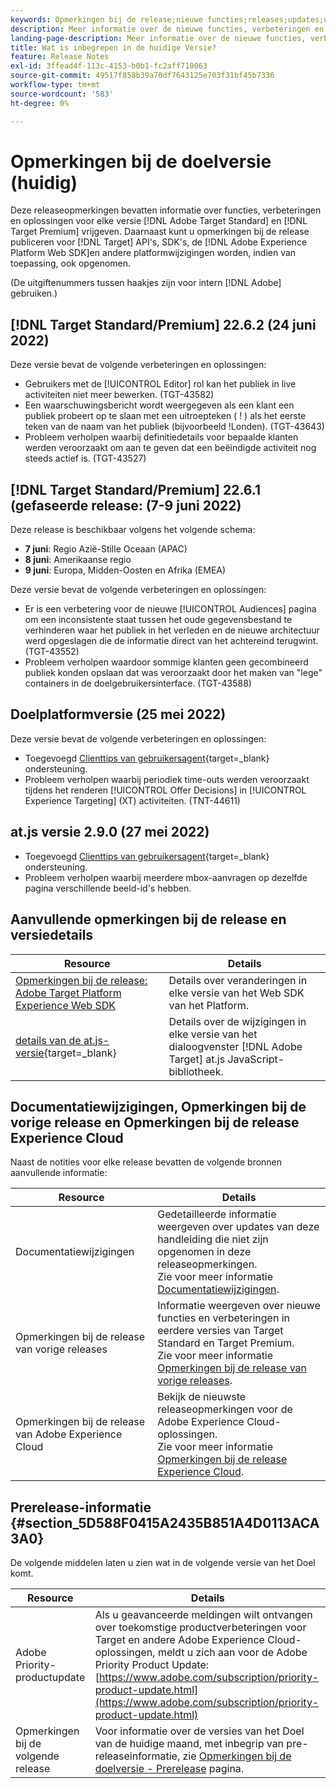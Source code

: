 ```yaml
---
keywords: Opmerkingen bij de release;nieuwe functies;releases;updates;update;release;verbetering;verbeteringen;correcties;foutoplossingen;updates
description: Meer informatie over de nieuwe functies, verbeteringen en oplossingen die zijn opgenomen in de huidige release van [!DNL Adobe Target], inclusief SDK's, API's en JavaScript-bibliotheken.
landing-page-description: Meer informatie over de nieuwe functies, verbeteringen en oplossingen die zijn opgenomen in de huidige release van [!DNL Adobe Target].
title: Wat is inbegrepen in de huidige Versie?
feature: Release Notes
exl-id: 3ffead4f-113c-4153-b0b1-fc2aff710063
source-git-commit: 49517f858b39a70df7643125e703f31bf45b7336
workflow-type: tm+mt
source-wordcount: '583'
ht-degree: 0%

---
```


# Opmerkingen bij de doelversie (huidig)

Deze releaseopmerkingen bevatten informatie over functies, verbeteringen en oplossingen voor elke versie [!DNL Adobe Target Standard] en [!DNL Target Premium] vrijgeven. Daarnaast kunt u opmerkingen bij de release publiceren voor [!DNL Target] API&#39;s, SDK&#39;s, de [!DNL Adobe Experience Platform Web SDK]en andere platformwijzigingen worden, indien van toepassing, ook opgenomen.

(De uitgiftenummers tussen haakjes zijn voor intern [!DNL Adobe] gebruiken.)

## [!DNL Target Standard/Premium] 22.6.2 (24 juni 2022)

Deze versie bevat de volgende verbeteringen en oplossingen:

* Gebruikers met de [!UICONTROL Editor] rol kan het publiek in live activiteiten niet meer bewerken. (TGT-43582)
* Een waarschuwingsbericht wordt weergegeven als een klant een publiek probeert op te slaan met een uitroepteken ( ! ) als het eerste teken van de naam van het publiek (bijvoorbeeld !Londen). (TGT-43643)
* Probleem verholpen waarbij definitiedetails voor bepaalde klanten werden veroorzaakt om aan te geven dat een beëindigde activiteit nog steeds actief is. (TGT-43527)

## [!DNL Target Standard/Premium] 22.6.1 (gefaseerde release: (7-9 juni 2022)

Deze release is beschikbaar volgens het volgende schema:

* **7 juni**: Regio Azië-Stille Oceaan (APAC)
* **8 juni**: Amerikaanse regio
* **9 juni**: Europa, Midden-Oosten en Afrika (EMEA)

Deze versie bevat de volgende verbeteringen en oplossingen:

* Er is een verbetering voor de nieuwe [!UICONTROL Audiences] pagina om een inconsistente staat tussen het oude gegevensbestand te verhinderen waar het publiek in het verleden en de nieuwe architectuur werd opgeslagen die de informatie direct van het achtereind terugwint. (TGT-43552)
* Probleem verholpen waardoor sommige klanten geen gecombineerd publiek konden opslaan dat was veroorzaakt door het maken van &quot;lege&quot; containers in de doelgebruikersinterface. (TGT-43588)

## Doelplatformversie (25 mei 2022)

Deze versie bevat de volgende verbeteringen en oplossingen:

* Toegevoegd [Clienttips van gebruikersagent](https://developer.adobe.com/target/implement/client-side/atjs/user-agent-and-client-hints/){target=_blank} ondersteuning.
* Probleem verholpen waarbij periodiek time-outs werden veroorzaakt tijdens het renderen [!UICONTROL Offer Decisions] in [!UICONTROL Experience Targeting] (XT) activiteiten. (TNT-44611)

## at.js versie 2.9.0 (27 mei 2022)

* Toegevoegd [Clienttips van gebruikersagent](https://developer.adobe.com/target/implement/client-side/atjs/user-agent-and-client-hints/){target=_blank} ondersteuning.
* Probleem verholpen waarbij meerdere mbox-aanvragen op dezelfde pagina verschillende beeld-id&#39;s hebben.

## Aanvullende opmerkingen bij de release en versiedetails

| Resource | Details |
|--- |--- |
| [Opmerkingen bij de release: Adobe Target Platform Experience Web SDK](https://experienceleague.adobe.com/docs/experience-platform/edge/release-notes.html?lang=en) | Details over veranderingen in elke versie van het Web SDK van het Platform. |
| [details van de at.js-versie](https://developer.adobe.com/target/implement/client-side/atjs/target-atjs-versions/){target=_blank} | Details over de wijzigingen in elke versie van het dialoogvenster [!DNL Adobe Target] at.js JavaScript-bibliotheek. |

## Documentatiewijzigingen, Opmerkingen bij de vorige release en Opmerkingen bij de release Experience Cloud

Naast de notities voor elke release bevatten de volgende bronnen aanvullende informatie:

| Resource | Details |
|--- |--- |
| Documentatiewijzigingen | Gedetailleerde informatie weergeven over updates van deze handleiding die niet zijn opgenomen in deze releaseopmerkingen.<br>Zie voor meer informatie [Documentatiewijzigingen](/help/main/r-release-notes/doc-change.md#reference_366123CF00994BACBBF9BBDF2C4D840C). |
| Opmerkingen bij de release van vorige releases | Informatie weergeven over nieuwe functies en verbeteringen in eerdere versies van Target Standard en Target Premium.<br>Zie voor meer informatie [Opmerkingen bij de release van vorige releases](/help/main/r-release-notes/release-notes-for-previous-releases.md). |
| Opmerkingen bij de release van Adobe Experience Cloud | Bekijk de nieuwste releaseopmerkingen voor de Adobe Experience Cloud-oplossingen.<br>Zie voor meer informatie [Opmerkingen bij de release Experience Cloud](https://experienceleague.adobe.com/docs/release-notes/experience-cloud/current.html). |

## Prerelease-informatie {#section_5D588F0415A2435B851A4D0113ACA3A0}

De volgende middelen laten u zien wat in de volgende versie van het Doel komt.

| Resource | Details |
|--- |--- |
| Adobe Priority-productupdate | Als u geavanceerde meldingen wilt ontvangen over toekomstige productverbeteringen voor Target en andere Adobe Experience Cloud-oplossingen, meldt u zich aan voor de Adobe Priority Product Update:<br>[https://www.adobe.com/subscription/priority-product-update.html](https://www.adobe.com/subscription/priority-product-update.html) |
| Opmerkingen bij de volgende release | Voor informatie over de versies van het Doel van de huidige maand, met inbegrip van pre-releaseinformatie, zie [Opmerkingen bij de doelversie - Prerelease](/help/main/r-release-notes/target-release-notes.md) pagina. |
